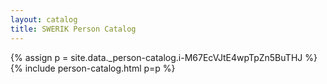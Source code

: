 ```yaml
---
layout: catalog
title: SWERIK Person Catalog
---
```

{% assign p = site.data._person-catalog.i-M67EcVJtE4wpTpZn5BuTHJ %}
{% include person-catalog.html p=p %}

